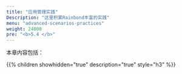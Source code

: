 ```yaml
---
title: "应用管理实践"
Description: "这里积累Rainbond丰富的实践"
menu: "advanced-scenarios-practices"
weight: 24000
pre: "<b>5.4 </b>"
---
```




本章内容包括：

{{% children showhidden="true" description="true" style="h3"  %}}

